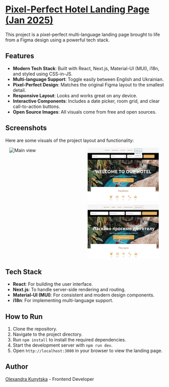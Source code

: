 # <a href="https://" target="_blank"> Pixel-Perfect Hotel Landing Page (Jan 2025)</a>

This project is a pixel-perfect multi-language landing page brought to life from a Figma design using a powerful tech stack.

## Features

- **Modern Tech Stack**: Built with React, Next.js, Material-UI (MUI), i18n, and styled using CSS-in-JS.
- **Multi-language Support**: Toggle easily between English and Ukrainian.
- **Pixel-Perfect Design**: Matches the original Figma layout to the smallest detail.
- **Responsive Layout**: Looks and works great on any device.
- **Interactive Components**: Includes a date picker, room grid, and clear call-to-action buttons.
- **Open Source Images**: All visuals come from free and open sources.

## Screenshots

Here are some visuals of the project layout and functionality:

<div style="display: flex; justify-content: center; width: 100%; gap: 10px;">
  <div style="flex: 1; display: flex; justify-content: center;">
    <img src="./public/screenshots/hotel_full.png" alt="Main view" width="90%" />
  </div>

  <div style="flex: 1; display: flex; flex-direction: column; justify-content: center; gap: 10px;">
    <img src="./public/screenshots/hotel_lang.png" alt="Lang switcher" width="90%" />
    <img src="./public/screenshots/hotel_uk.png" alt="Ukrainian view" width="90%" />
  </div>
</div>



## Tech Stack

- **React**: For building the user interface.
- **Next.js**: To handle server-side rendering and routing.
- **Material-UI (MUI)**: For consistent and modern design components.
- **i18n**: For implementing multi-language support.

## How to Run

1. Clone the repository.
2. Navigate to the project directory.
3. Run `npm install` to install the required dependencies.
4. Start the development server with `npm run dev`.
5. Open `http://localhost:3000` in your browser to view the landing page.

## Author

[Olexandra Kunytska](https://github.com/olexandracodes) - Frontend Developer
